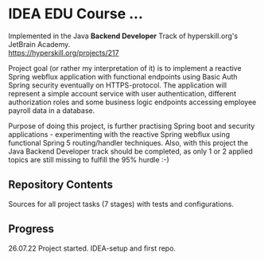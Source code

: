 # IDEA EDU Course ...

Implemented in the Java <b>Backend Developer</b> Track of hyperskill.org's JetBrain Academy.<br>
https://hyperskill.org/projects/217

Project goal (or rather my interpretation of it) is to implement a reactive Spring webflux application with functional endpoints
using Basic Auth Spring security eventually on HTTPS-protocol. 
The application will represent a simple account service with user authentication, different authorization roles
and some business logic endpoints accessing employee payroll data in a database.

Purpose of doing this project, is further practising Spring boot and security applications - experimenting with the reactive 
Spring webflux using functional Spring 5 routing/handler techniques. Also, with this project the Java Backend Developer track
should be completed, as only 1 or 2 applied topics are still missing to fulfill the 95% hurdle :-)

[//]: # (Project was completed on xx.0d.22.)

## Repository Contents

Sources for all project tasks (7 stages) with tests and configurations.

## Progress

26.07.22 Project started. IDEA-setup and first repo.

